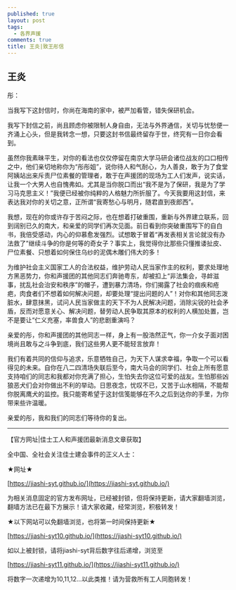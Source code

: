```yaml
---
published: true
layout: post
tags:
  - 各界声援
comments: true
title: 王炎|致王彤信
---
```

## 王炎

彤：

当我写下这封信时，你尚在海南的家中，被严加看管，错失保研机会。

我写下封信之前，尚且顾虑你被限制人身自由，无法与外界通信，关切与忧愁便一齐涌上心头，但是我转念一想，只要这封书信最终留存于世，终究有一日你会看到。

虽然你我素昧平生，对你的看法也仅仅停留在南京大学马研会诸位战友的口口相传之中，他们亲切地称你为“彤彤姐”，说你待人和气耐心，为人善良，敢于为了食堂阿姨站出来斥责尸位素餐的管理者，敢于在声援团的现场为工人们发声，说实话，让我一个大男人也自愧弗如。尤其是当你脱口而出“我不是为了保研，我是为了学习马克思主义！”我便已经被你纯粹的人格魅力所折服了。今天我要用这封信，来表达我对你的关切之意，正所谓“我寄愁心与明月，随君直到夜郎西”。

我想，现在的你或许存于苦闷之际，也在想着打破重围，重新与外界建立联系，回到阔别已久的南大，和亲爱的同学们再次见面。前日看到你突破重围写下的自白书，我倍受感动，内心的仰慕愈发强烈。试想敢于冒着“再发表相关言论就没有办法救了”继续斗争的你是何等的奇女子？事实上，我觉得你比那些只懂推诿扯皮、尸位素餐、只想着如何保住乌纱的泥偶木雕们伟大的多！

为维护社会主义国家工人的合法权益，维护劳动人民当家作主的权利，要求处理地方黑恶势力，你和声援团的其他同志们奔驰粤东，却被扣上“非法集会，寻衅滋事，扰乱社会治安和秩序”的帽子，遭到暴力清场，你们揭露了社会的痼疾和疮疤，肉食者们不想着如何解决问题，却要处理“提出问题的人”！对你和其他同志泼脏水，肆意抹黑，试问人民当家做主的天下不为人民解决问题，消除尖锐的社会矛盾，反而对愿意关心、解决问题，替劳动人民争取其原本的权利的人横加处置，岂不是要让“仁义充塞，率兽食人”的悲剧重演吗？

亲爱的彤，你和声援团的其他同志一样，身上有一股浩然正气，你一介女子面对困境尚且敢与之斗争到底，我们这些男人更不能轻言放弃！

我们有着共同的信仰与追求，乐意牺牲自己，为天下人谋求幸福，争取一个可以看得见的未来。自你在八二四清场失联后至今，南大马会的同学们、社会上所有愿意支持咱们的同志和我都对你充满了担心，生怕失去你这位可爱的战友。生怕那些凶狼恶犬们会对你做出不利的举动。日思夜念，忧叹不已，又苦于山水相隔，不能帮你脱离鹰犬的监控。我只能寄希望于这封信笺能够在不久之后到达你的手里，为你带来些许温暖。

亲爱的彤，我和我们的同志们等待你的复出。


---
【官方网址|佳士工人和声援团最新消息文章获取】

全中国、全社会关注佳士建会事件的正义人士：

★网址★

[https://jiashi-syt.github.io/](https://jiashi-syt.github.io/)

为相关消息固定的官方发布网址，已经被封锁，但将保持更新，请大家翻墙浏览，翻墙方法已在最下方展示！请大家收藏，经常浏览，积极转发！


★以下网站可以免翻墙浏览，也将第一时间保持更新★

[https://jiashi-syt10.github.io/](https://jiashi-syt10.github.io/)

如以上被封锁，请将jiashi-syt背后数字往后递增，浏览至

[https://jiashi-syt11.github.io/](https://jiashi-syt11.github.io/)

将数字一次递增为10,11,12...以此类推！请为营救所有工人同胞转发！

